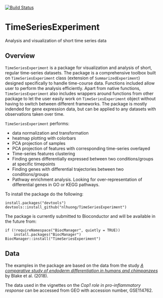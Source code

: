 [![Build Status](https://travis-ci.org/nlhuong/TimeSeriesExperiment.svg?branch=master)](https://travis-ci.org/nlhuong/TimeSeriesExperiment)
<!-- [![codecov](https://codecov.io/gh/nlhuong/TimeSeriesExperiment/branch/master/graph/badge.svg)](https://codecov.io/gh/nlhuong/TimeSeriesExperiment) -->

# TimeSeriesExperiment
Analysis and visualization of short time series data

## Overview

`TimeSeriesExperiment` is a package for visualization and analysis of short,
regular time-series datasets. The package is a comprehensive toolbox built on
`TimeSeriesExperiment` class (extension of `SummarizedExperiment`) designed
specifically to handle time-course data. Functions included allow user to
perform the analysis efficiently. Apart from native functions,
`TimeSeriesExperiment` also includes wrappers around functions from other
package to let the user easily work on `TimeSeriesExperiment` object without
having to switch between different frameworks. The package is mostly indended
for gene expression data, but can be applied to any datasets with observations
taken over time.

`TimeSeriesExperiment` performs:

- data normalization and transformation
- heatmap plotting with colorbars
- PCA projection of samples
- PCA projection of features with corresponding time-series overlayed
- Time-series features clustering
- Finding genes differentially expressed between two conditions/groups at
specific timepoints
- Finding genes with differential trajectories between two conditions/groups
- Pathway enrichment analysis. Looking for over-representation of differential
genes in GO or KEGG pathways.

To install the package do the following:

```{r}
install.packages("devtools")
devtools::install_github("nlhuong/TimeSeriesExperiment")
```

The package is currently submitted to Bioconductor and will be available
in the future from:

```{r}
if (!requireNamespace("BiocManager", quietly = TRUE))
    install.packages("BiocManager")
BiocManager::install("TimeSeriesExperiment")
```

## Data

The examples in the package are based on the data from the study
[*A comparative study of endoderm differentiation in humans and chimpanzees*](https://doi.org/10.1186/s13059-018-1490-5)
by Blake et al. (2018).

The data used in the vignettes on the *Cop1 role in pro-inflammatory response* can be accessed from GEO with accession number, GSE114762.

